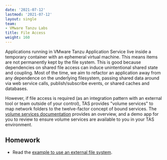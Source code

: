 ```yaml
---
date: '2021-07-12'
lastmod: '2021-07-12'
layout: single
team:
- VMware Tanzu Labs
title: File Access
weight: 160
---
```


Applications running in VMware Tanzu Application Service live inside a temporary container with an ephemeral virtual machine. This means items are not permanently kept by the file system. This is good because dependencies on shared file access can induce unintentional shared state and coupling. Most of the time, we aim to refactor an application away from any dependence on the underlying filesystem, passing shared data around via web service calls, publish/subscribe events, or shared caches and databases.

However, if file access is required (as an integration pattern with an external tool or team outside of your control), TAS provides "volume services" to map network folders to the twelve-factor concept of bound services. The [volume services documentation](https://docs.pivotal.io/application-service/2-11/devguide/services/using-vol-services.html) provides an overview, and a demo app for you to review to ensure volume services are available to you in your TAS environment.


## Homework

- Read the [example to use an external file system](https://docs.pivotal.io/application-service/2-11/devguide/services/using-vol-services.html).